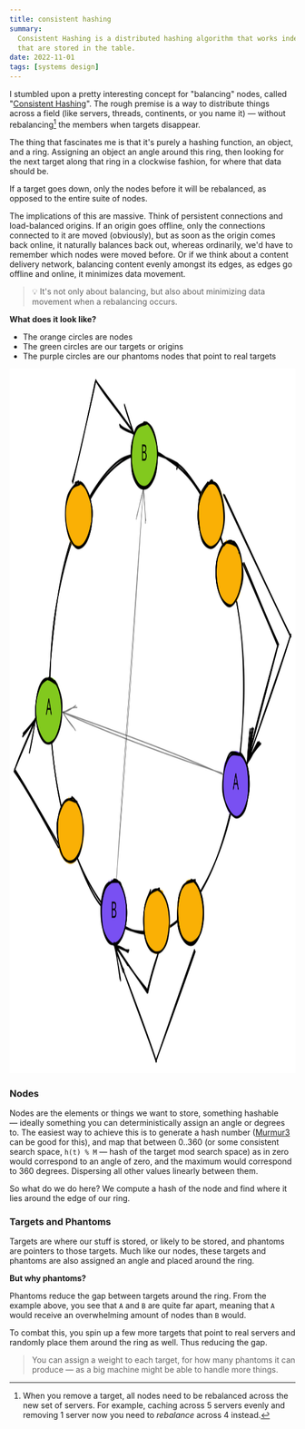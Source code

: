 ```yaml
---
title: consistent hashing
summary:
  Consistent Hashing is a distributed hashing algorithm that works independently from the number of servers or objects
  that are stored in the table.
date: 2022-11-01
tags: [systems design]
---
```


I stumbled upon a pretty interesting concept for "balancing" nodes, called
"[Consistent Hashing](https://en.wikipedia.org/wiki/Consistent_hashing)". The rough premise is a way to distribute
things across a field (like servers, threads, continents, or you name it) — without rebalancing[^1] the members when
targets disappear.

[^1]:
    When you remove a target, all nodes need to be rebalanced across the new set of servers. For example, caching across
    5 servers evenly and removing 1 server now you need to _rebalance_ across 4 instead.

The thing that fascinates me is that it's purely a hashing function, an object, and a ring. Assigning an object an angle
around this ring, then looking for the next target along that ring in a clockwise fashion, for where that data should
be.

If a target goes down, only the nodes before it will be rebalanced, as opposed to the entire suite of nodes.

The implications of this are massive. Think of persistent connections and load-balanced origins. If an origin goes
offline, only the connections connected to it are moved (obviously), but as soon as the origin comes back online, it
naturally balances back out, whereas ordinarily, we'd have to remember which nodes were moved before. Or if we think
about a content delivery network, balancing content evenly amongst its edges, as edges go offline and online, it
minimizes data movement.

> 💡 It's not only about balancing, but also about minimizing data movement when a rebalancing occurs.

**What does it look like?**

- The orange circles are nodes
- The green circles are our targets or origins
- The purple circles are our phantoms nodes that point to real targets

<img src="image1.svg" width="1247.9982082005768" height="1241.1038977205753">

### Nodes

Nodes are the elements or things we want to store, something hashable — ideally something you can deterministically
assign an angle or degrees to. The easiest way to achieve this is to generate a hash number
([Murmur3](https://github.com/aappleby/smhasher/blob/master/src/MurmurHash3.cpp) can be good for this), and map that
between 0..360 (or some consistent search space, `h(t) % M` — hash of the target mod search space) as in zero would
correspond to an angle of zero, and the maximum would correspond to 360 degrees. Dispersing all other values linearly
between them.

So what do we do here? We compute a hash of the node and find where it lies around the edge of our ring.

### Targets and Phantoms

Targets are where our stuff is stored, or likely to be stored, and phantoms are pointers to those targets. Much like our
nodes, these targets and phantoms are also assigned an angle and placed around the ring.

**But why phantoms?**

Phantoms reduce the gap between targets around the ring. From the example above, you see that `A` and `B` are quite far
apart, meaning that `A` would receive an overwhelming amount of nodes than `B` would.

To combat this, you spin up a few more targets that point to real servers and randomly place them around the ring as
well. Thus reducing the gap.

> You can assign a weight to each target, for how many phantoms it can produce — as a big machine might be able to
> handle more things.
